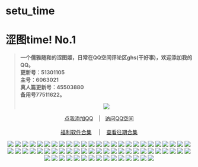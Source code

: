 # setu_time
<h1>涩图time! No.1</h1>
<blockquote>
<p><strong>一个儒雅随和的涩图姬，日常在QQ空间评论区ghs(干好事)，欢迎添加我的QQ。</br>更新号：51301105&nbsp&nbsp</br>主号：6063021&nbsp&nbsp</br>真人篇更新号：45503880&nbsp&nbsp</br>备用号77511622。</strong></p>
<div align="center"<a href="https://sm.ms/image/PaZDhse3pEOTFX7" target="_blank"><img src="https://i.loli.net/2020/06/13/PaZDhse3pEOTFX7.gif" /></a></blockquote></div>
<div align="center"><p><a href="https://qm.qq.com/cgi-bin/qm/qr?k=VHVfncJChRrSp_NGJrlJNgYpoaZ9ukMV
" rel="nofollow">点我添加QQ</a>&nbsp&nbsp&nbsp | &nbsp&nbsp;<a href="https://mp.qzone.qq.com/u/51301105?uin=51301105&is_famous_space=1&brand_flag=0
" rel="nofollow">访问QQ空间</a><br/><br><a href="https://sharechain.qq.com/64af2d17d969dc099327f1cd8f9dbe53
">福利软件合集</a> &nbsp&nbsp&nbsp&nbsp|&nbsp&nbsp;&nbsp&nbsp<a href="https://github.com/Aomul/nai-nai/blob/master/%E5%BE%80%E4%B8%8B%E6%BB%91%E7%9C%8B%E5%BE%80%E6%9C%9F%E6%89%80%E6%9C%89%E5%90%88%E9%9B%86.md">查看往期合集</a></p></div>
<div align="center"<a href="" target="_blank">
		<img src="https://i.pixxxels.cc/G2K2wVw9/Coser-yixiaoyangze-MISS-SPIDER-001.jpg" />
		<img src="https://i.pixxxels.cc/G2K2wVw9/Coser-yixiaoyangze-MISS-SPIDER-002.jpg" />
		<img src="https://i.pixxxels.cc/G2K2wVw9/Coser-yixiaoyangze-MISS-SPIDER-003.jpg" />
		<img src="https://i.pixxxels.cc/G2K2wVw9/Coser-yixiaoyangze-MISS-SPIDER-004.jpg"/>
		<img src="https://i.pixxxels.cc/G2K2wVw9/Coser-yixiaoyangze-MISS-SPIDER-005.jpg"/>
		<img src="https://i.pixxxels.cc/G2K2wVw9/Coser-yixiaoyangze-MISS-SPIDER-006.jpg"/>
		<img src="https://i.pixxxels.cc/G2K2wVw9/Coser-yixiaoyangze-MISS-SPIDER-007.jpg"/>
		<img src="https://i.pixxxels.cc/G2K2wVw9/Coser-yixiaoyangze-MISS-SPIDER-008.jpg"/>
		<img src="https://i.pixxxels.cc/G2K2wVw9/Coser-yixiaoyangze-MISS-SPIDER-009.jpg"/>
		<img src="https://i.pixxxels.cc/G2K2wVw9/Coser-yixiaoyangze-MISS-SPIDER-010.jpg"/>
		<img src="https://i.pixxxels.cc/G2K2wVw9/Coser-yixiaoyangze-MISS-SPIDER-011.jpg"/>
		<img src="https://i.pixxxels.cc/G2K2wVw9/Coser-yixiaoyangze-MISS-SPIDER-012.jpg"/>
		<img src="https://i.pixxxels.cc/G2K2wVw9/Coser-yixiaoyangze-MISS-SPIDER-013.jpg"/>
		<img src="https://i.pixxxels.cc/C5KKF7S7/Coser-yixiaoyangze-MISS-SPIDER-014.jpg"/>
		<img src="https://i.pixxxels.cc/R0chGqg7/Coser-yixiaoyangze-MISS-SPIDER-015.jpg"/>
		<img src="https://i.pixxxels.cc/vZxcg09S/Coser-yixiaoyangze-MISS-SPIDER-016.jpg"/>
		<img src="https://i.pixxxels.cc/MZtchMqt/Coser-yixiaoyangze-MISS-SPIDER-017.jpg"/>
		<img src="https://i.pixxxels.cc/7YfLdKBY/Coser-yixiaoyangze-MISS-SPIDER-018.jpg"/>
		<img src="https://i.pixxxels.cc/gcBzVvY9/Coser-yixiaoyangze-MISS-SPIDER-019.jpg"/>
		<img src="https://i.pixxxels.cc/6529Yy38/Coser-yixiaoyangze-MISS-SPIDER-020.jpg"/>
		<img src="https://i.pixxxels.cc/G2t0t5T4/Coser-yixiaoyangze-MISS-SPIDER-021.jpg"/>
		<img src="https://i.pixxxels.cc/Z5zhHH2Q/Coser-yixiaoyangze-MISS-SPIDER-022.jpg"/>
		<img src="https://i.pixxxels.cc/525WRvM2/Coser-yixiaoyangze-MISS-SPIDER-023.jpg"/>
		<img src="https://i.pixxxels.cc/TPRvMwRq/Coser-yixiaoyangze-MISS-SPIDER-024.jpg"/>
		<img src="https://i.pixxxels.cc/QM0GX3CL/Coser-yixiaoyangze-MISS-SPIDER-025.jpg"/>
		<img src="https://i.pixxxels.cc/qq69X6L0/Coser-yixiaoyangze-MISS-SPIDER-026.jpg"/>
		<img src="https://i.pixxxels.cc/dQ71SWNQ/Coser-yixiaoyangze-MISS-SPIDER-027.jpg"/>
		<img src="https://i.pixxxels.cc/3Jmw3kHP/Coser-yixiaoyangze-MISS-SPIDER-028.jpg"/>
		<img src="https://i.pixxxels.cc/FHhhmGpL/Coser-yixiaoyangze-MISS-SPIDER-029.jpg"/>
		<img src="https://i.pixxxels.cc/qvQ47nDZ/Coser-yixiaoyangze-MISS-SPIDER-030.jpg"/>
		<img src="https://i.pixxxels.cc/PxvjK7XB/Coser-yixiaoyangze-MISS-SPIDER-031.jpg"/>
		<img src="https://i.pixxxels.cc/xTv9WBvQ/Coser-yixiaoyangze-MISS-SPIDER-032.jpg"/>
		<img src="https://i.pixxxels.cc/kGxdPtts/Coser-yixiaoyangze-MISS-SPIDER-033.jpg"/>
		<img src="https://i.pixxxels.cc/6QmKrKXr/Coser-yixiaoyangze-MISS-SPIDER-034.jpg"/>
		<img src="https://i.pixxxels.cc/CLTFrwfJ/Coser-yixiaoyangze-MISS-SPIDER-035.jpg"/>
		<img src="https://i.pixxxels.cc/5ycMrmjj/Coser-yixiaoyangze-MISS-SPIDER-036.jpg"/>
		<img src="https://i.pixxxels.cc/pLVM3rVQ/Coser-yixiaoyangze-MISS-SPIDER-037.jpg"/>
		<img src="https://i.pixxxels.cc/zBgsTRpN/Coser-yixiaoyangze-MISS-SPIDER-038.jpg"/>
		<img src="https://i.pixxxels.cc/J45WTZ84/Coser-yixiaoyangze-MISS-SPIDER-039.jpg"/>
		<img src="https://i.pixxxels.cc/7YkkMXpW/Coser-yixiaoyangze-MISS-SPIDER-040.jpg"/>
		<img src="https://i.pixxxels.cc/PqPsr7wP/Coser-yixiaoyangze-MISS-SPIDER-041.jpg"/>
		<img src="https://i.pixxxels.cc/1z2xgKGM/Coser-yixiaoyangze-MISS-SPIDER-042.jpg"/>
		<img src="https://i.pixxxels.cc/rwZ3b9Pc/Coser-yixiaoyangze-MISS-SPIDER-043.jpg"/>
		<img src="https://i.pixxxels.cc/qqcW5V9Z/Coser-yixiaoyangze-MISS-SPIDER-044.jpg"/>
		<img src="https://i.pixxxels.cc/HkkFBN3B/Coser-yixiaoyangze-MISS-SPIDER-045.jpg"/>
		<img src="https://i.pixxxels.cc/XvZm0yR5/Coser-yixiaoyangze-MISS-SPIDER-046.jpg"/>
		<img src="https://i.pixxxels.cc/5N7sN2qS/Coser-yixiaoyangze-MISS-SPIDER-047.jpg"/>
		<img src="https://i.pixxxels.cc/TYC4L9Gm/Coser-yixiaoyangze-MISS-SPIDER-048.jpg"/>
		<img src="https://i.pixxxels.cc/HknPQysN/Coser-yixiaoyangze-MISS-SPIDER-049.jpg"/>
		<img src="https://i.pixxxels.cc/7ZRtXZ5Z/Coser-yixiaoyangze-MISS-SPIDER-050.jpg"/>
		<img src="https://i.pixxxels.cc/fLn2nqj4/Coser-yixiaoyangze-MISS-SPIDER-051.jpg"/>
		<img src="https://i.pixxxels.cc/j2vZfxVK/Coser-yixiaoyangze-MISS-SPIDER-052.jpg"/>
		<img src="https://i.pixxxels.cc/Y2X6QyGp/Coser-yixiaoyangze-MISS-SPIDER-053.jpg"/>
		<img src="https://i.pixxxels.cc/Gm6zGgfB/Coser-yixiaoyangze-MISS-SPIDER-054.jpg"/>
		<img src="https://i.pixxxels.cc/ZR48xGxq/Coser-yixiaoyangze-MISS-SPIDER-055.jpg"/>
		<img src="https://i.pixxxels.cc/254dvkvJ/Coser-yixiaoyangze-MISS-SPIDER-056.jpg"/>
		<img src="https://i.pixxxels.cc/hvGVHVwW/Coser-yixiaoyangze-MISS-SPIDER-057.jpg"/>
		<img src="https://i.pixxxels.cc/MHr1xv2c/Coser-yixiaoyangze-MISS-SPIDER-058.jpg"/>
		<img src="https://i.pixxxels.cc/qvK2VJmR/Coser-yixiaoyangze-MISS-SPIDER-059.jpg"/>
		<img src="https://i.pixxxels.cc/N0wmQ3Vx/Coser-yixiaoyangze-MISS-SPIDER-060.jpg"/>
		<img src="https://i.pixxxels.cc/59kzXYTy/Coser-yixiaoyangze-MISS-SPIDER-061.jpg"/>
		<img src="https://i.pixxxels.cc/qRDN6SmS/Coser-yixiaoyangze-MISS-SPIDER-062.jpg"/>
		<img src="https://i.pixxxels.cc/j5SW5thy/Coser-yixiaoyangze-MISS-SPIDER-063.jpg"/>
		<img src="https://i.pixxxels.cc/Z5zCNrcb/Coser-yixiaoyangze-MISS-SPIDER-064.jpg"/>
		<img src="https://i.pixxxels.cc/L8kh3nCz/Coser-yixiaoyangze-MISS-SPIDER-065.jpg"/>
		</a></blockquote></div>
